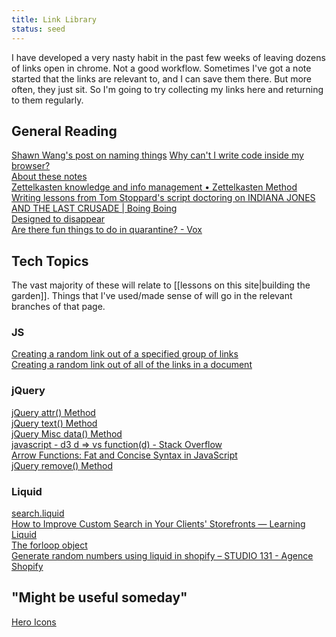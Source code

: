 ```yaml
---
title: Link Library
status: seed
---
```


I have developed a very nasty habit in the past few weeks of leaving dozens of links open in chrome. Not a good workflow. Sometimes I've got a note started that the links are relevant to, and I can save them there. But more often, they just sit. So I'm going to try collecting my links here and returning to them regularly.

## General Reading
[Shawn Wang's post on naming things](https://www.swyx.io/how-to-name-things/)
<a href="https://tomcritchlow.com/2021/01/14/new-browsers/">Why can&#39;t I write code inside my browser?</a><br/>
<a href="https://notes.azlen.me/g3tibyfv/">About these notes</a><br/>
<a href="https://zettelkasten.de/">Zettelkasten knowledge and info management &bull; Zettelkasten Method</a><br/>
<a href="https://boingboing.net/2021/01/19/writing-lessons-from-tom-stoppards-script-doctoring-on-indiana-jones-and-the-last-crusade.html">Writing lessons from Tom Stoppard&#39;s script doctoring on INDIANA JONES AND THE LAST CRUSADE | Boing Boing</a><br/>
<a href="https://rosano.hmm.garden/01etag49zpy2jz472n6zyba998">Designed to disappear</a><br/>
<a href="https://www.vox.com/the-goods/21523704/fun-quarantine-home">Are there fun things to do in quarantine? - Vox</a><br/>


## Tech Topics
The vast majority of these will relate to [[lessons on this site|building the garden]]. Things that I've used/made sense of will go in the relevant branches of that page.

### JS
<a href="http://www.javascriptkit.com/javatutors/random2.shtml">Creating a random link out of a specified group of links</a><br/>
<a href="http://www.javascriptkit.com/javatutors/random3.shtml">Creating a random link out of all of the links in a document</a><br/>


### jQuery
<a href="https://www.w3schools.com/jquery/html_attr.asp">jQuery attr() Method</a><br/>
<a href="https://www.w3schools.com/jquery/html_text.asp">jQuery text() Method</a><br/>
<a href="https://www.w3schools.com/jquery/misc_data.asp">jQuery Misc data() Method</a><br/>
<a href="https://stackoverflow.com/questions/57615738/d3-d-vs-functiond">javascript - d3 d =&gt; vs function(d) - Stack Overflow</a><br/>
<a href="https://www.sitepoint.com/es6-arrow-functions-new-fat-concise-syntax-javascript/">Arrow Functions: Fat and Concise Syntax in JavaScript</a><br/>
<a href="https://www.w3schools.com/jquery/html_remove.asp">jQuery remove() Method</a><br>

### Liquid
<a href="https://shopify.dev/docs/themes/theme-templates/search-liquid">search.liquid</a><br/>
<a href="https://www.shopify.com/partners/blog/custom-search">How to Improve Custom Search in Your Clients&#39; Storefronts &mdash; Learning Liquid</a><br/>
<a href="https://shopify.dev/docs/themes/liquid/reference/objects/for-loops">The forloop object</a><br/>
<a href="https://www.131-studio.com/blogs/shopify-conversion/generate-random-numbers-using-liquid-shopify">Generate random numbers using liquid in shopify &ndash; STUDIO 131 - Agence Shopify</a><br/>

## "Might be useful someday"
<a href="https://heroicons.com/">Hero Icons</a>